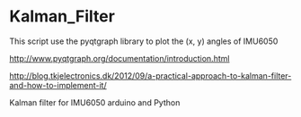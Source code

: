 # Kalman_Filter

This script use the pyqtgraph library to plot the (x, y)  angles of IMU6050

http://www.pyqtgraph.org/documentation/introduction.html


http://blog.tkjelectronics.dk/2012/09/a-practical-approach-to-kalman-filter-and-how-to-implement-it/

Kalman filter for IMU6050 arduino and Python

